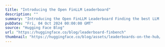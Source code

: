 ```yaml
---
title: "Introducing the Open FinLLM Leaderboard"
description: ""
summary: "Introducing the Open FinLLM Leaderboard Finding the best LLM models for finance use cases The growin..."
pubDate: "Fri, 04 Oct 2024 00:00:00 GMT"
source: "Hugging Face Blog"
url: "https://huggingface.co/blog/leaderboard-finbench"
thumbnail: "https://huggingface.co/blog/assets/leaderboards-on-the-hub/thumbnail_finbench.png"
---
```



